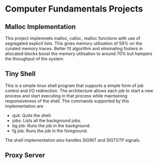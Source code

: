 # Computer Fundamentals Projects

## Malloc Implementation
This project implemnets malloc, calloc, realloc functions with use of segregated explicit lists. This gives memory utilisation of 59% on the curated memory traces. Better fit algorithm and eliminating footers in allocated blocks boost the memory utilisation to around 70% but hampers the throughput of the system.

## Tiny Shell
This is a simple linux shell program that supports a simple form of job control and I/O redirection. The architecture allows each job to start a new process and start executing in that process while maintaining responsiveness of the shell. The commands supported by this implementation are
- quit: Quits the shell.
- jobs: Lists all the background jobs.
- bg job: Runs the job in the background.
- fg job: Runs the job in the foreground.

The shell implementation also handles SIGINT and SIGTSTP signals.

## Proxy Server
